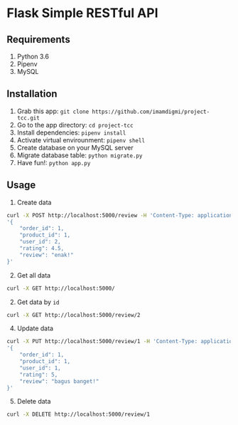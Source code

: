 # Flask Simple RESTful API

## Requirements
1. Python 3.6
2. Pipenv
3. MySQL

## Installation
1. Grab this app: `git clone https://github.com/imamdigmi/project-tcc.git`
2. Go to the app directory: `cd project-tcc`
3. Install dependencies: `pipenv install`
4. Activate virtual envirounment: `pipenv shell`
5. Create database on your MySQL server
6. Migrate database table: `python migrate.py`
7. Have fun!: `python app.py`

## Usage
1. Create data
```bash
curl -X POST http://localhost:5000/review -H 'Content-Type: application/json' -d \
'{
    "order_id": 1,
    "product_id": 1,
    "user_id": 2,
    "rating": 4.5,
    "review": "enak!"
}'
```

2. Get all data
```bash
curl -X GET http://localhost:5000/
```

2. Get data by `id`
```bash
curl -X GET http://localhost:5000/review/2
```

4. Update data
```bash
curl -X PUT http://localhost:5000/review/1 -H 'Content-Type: application/json' -d \
'{
    "order_id": 1,
    "product_id": 1,
    "user_id": 1,
    "rating": 5,
    "review": "bagus banget!"
}'
```

5. Delete data
```bash
curl -X DELETE http://localhost:5000/review/1
```